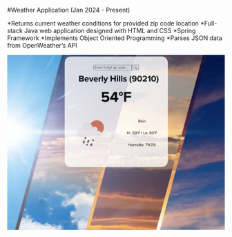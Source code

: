 #Weather Application (Jan 2024 - Present)

*Returns current weather conditions for provided zip code location
*Full-stack Java web application designed with HTML and CSS
*Spring Framework
*Implements Object Oriented Programming
*Parses JSON data from OpenWeather’s API

![alt text](https://github.com/morrillchelsea/WeatherApp/blob/Spring/weatherResults.png?raw=true)

